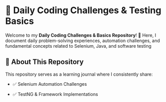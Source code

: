 # 🚀 Daily Coding Challenges & Testing Basics  

Welcome to my **Daily Coding Challenges & Basics Repository**! 🎯 Here, I document daily problem-solving experiences, automation challenges, and fundamental concepts related to Selenium, Java, and software testing

## 📌 About This Repository  
This repository serves as a learning journal where I consistently share:
- ✅ Selenium Automation Challenges
 
- ✅ TestNG & Framework Implementations  

